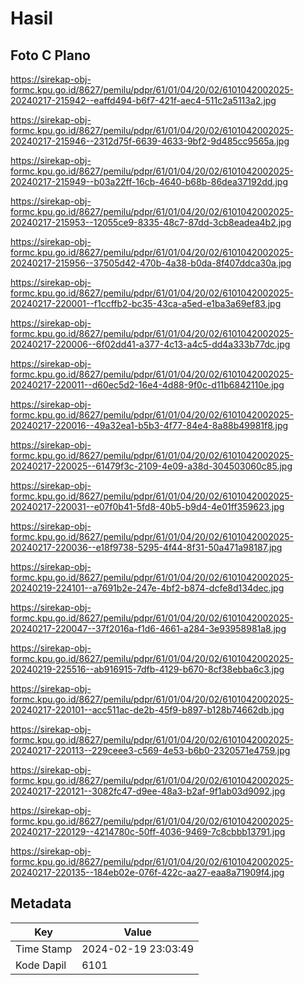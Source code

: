 # Hasil

## Foto C Plano

https://sirekap-obj-formc.kpu.go.id/8627/pemilu/pdpr/61/01/04/20/02/6101042002025-20240217-215942--eaffd494-b6f7-421f-aec4-511c2a5113a2.jpg

https://sirekap-obj-formc.kpu.go.id/8627/pemilu/pdpr/61/01/04/20/02/6101042002025-20240217-215946--2312d75f-6639-4633-9bf2-9d485cc9565a.jpg

https://sirekap-obj-formc.kpu.go.id/8627/pemilu/pdpr/61/01/04/20/02/6101042002025-20240217-215949--b03a22ff-16cb-4640-b68b-86dea37192dd.jpg

https://sirekap-obj-formc.kpu.go.id/8627/pemilu/pdpr/61/01/04/20/02/6101042002025-20240217-215953--12055ce9-8335-48c7-87dd-3cb8eadea4b2.jpg

https://sirekap-obj-formc.kpu.go.id/8627/pemilu/pdpr/61/01/04/20/02/6101042002025-20240217-215956--37505d42-470b-4a38-b0da-8f407ddca30a.jpg

https://sirekap-obj-formc.kpu.go.id/8627/pemilu/pdpr/61/01/04/20/02/6101042002025-20240217-220001--f1ccffb2-bc35-43ca-a5ed-e1ba3a69ef83.jpg

https://sirekap-obj-formc.kpu.go.id/8627/pemilu/pdpr/61/01/04/20/02/6101042002025-20240217-220006--6f02dd41-a377-4c13-a4c5-dd4a333b77dc.jpg

https://sirekap-obj-formc.kpu.go.id/8627/pemilu/pdpr/61/01/04/20/02/6101042002025-20240217-220011--d60ec5d2-16e4-4d88-9f0c-d11b6842110e.jpg

https://sirekap-obj-formc.kpu.go.id/8627/pemilu/pdpr/61/01/04/20/02/6101042002025-20240217-220016--49a32ea1-b5b3-4f77-84e4-8a88b49981f8.jpg

https://sirekap-obj-formc.kpu.go.id/8627/pemilu/pdpr/61/01/04/20/02/6101042002025-20240217-220025--61479f3c-2109-4e09-a38d-304503060c85.jpg

https://sirekap-obj-formc.kpu.go.id/8627/pemilu/pdpr/61/01/04/20/02/6101042002025-20240217-220031--e07f0b41-5fd8-40b5-b9d4-4e01ff359623.jpg

https://sirekap-obj-formc.kpu.go.id/8627/pemilu/pdpr/61/01/04/20/02/6101042002025-20240217-220036--e18f9738-5295-4f44-8f31-50a471a98187.jpg

https://sirekap-obj-formc.kpu.go.id/8627/pemilu/pdpr/61/01/04/20/02/6101042002025-20240219-224101--a7691b2e-247e-4bf2-b874-dcfe8d134dec.jpg

https://sirekap-obj-formc.kpu.go.id/8627/pemilu/pdpr/61/01/04/20/02/6101042002025-20240217-220047--37f2016a-f1d6-4661-a284-3e93958981a8.jpg

https://sirekap-obj-formc.kpu.go.id/8627/pemilu/pdpr/61/01/04/20/02/6101042002025-20240219-225516--ab916915-7dfb-4129-b670-8cf38ebba6c3.jpg

https://sirekap-obj-formc.kpu.go.id/8627/pemilu/pdpr/61/01/04/20/02/6101042002025-20240217-220101--acc511ac-de2b-45f9-b897-b128b74662db.jpg

https://sirekap-obj-formc.kpu.go.id/8627/pemilu/pdpr/61/01/04/20/02/6101042002025-20240217-220113--229ceee3-c569-4e53-b6b0-2320571e4759.jpg

https://sirekap-obj-formc.kpu.go.id/8627/pemilu/pdpr/61/01/04/20/02/6101042002025-20240217-220121--3082fc47-d9ee-48a3-b2af-9f1ab03d9092.jpg

https://sirekap-obj-formc.kpu.go.id/8627/pemilu/pdpr/61/01/04/20/02/6101042002025-20240217-220129--4214780c-50ff-4036-9469-7c8cbbb13791.jpg

https://sirekap-obj-formc.kpu.go.id/8627/pemilu/pdpr/61/01/04/20/02/6101042002025-20240217-220135--184eb02e-076f-422c-aa27-eaa8a71909f4.jpg


## Metadata

| Key        | Value               |
| ---------- | ------------------- |
| Time Stamp | 2024-02-19 23:03:49 |
| Kode Dapil | 6101                |



